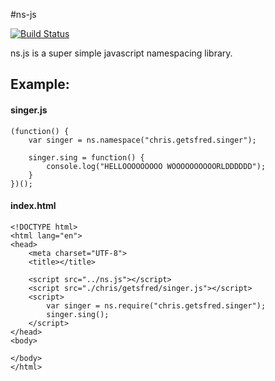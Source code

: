 #ns-js

[![Build Status](https://travis-ci.org/elderfo/ns-js.svg?branch=master)](https://travis-ci.org/elderfo/ns-js)

ns.js is a super simple javascript namespacing library.

## Example:

#### singer.js
```
(function() {
    var singer = ns.namespace("chris.getsfred.singer");

    singer.sing = function() {
        console.log("HELLOOOOOOOOO WOOOOOOOOOORLDDDDDD");
    }
})();
```

#### index.html
```
<!DOCTYPE html>
<html lang="en">
<head>
    <meta charset="UTF-8">
    <title></title>

    <script src="../ns.js"></script>
    <script src="./chris/getsfred/singer.js"></script>
    <script>
        var singer = ns.require("chris.getsfred.singer");
        singer.sing();
    </script>
</head>
<body>

</body>
</html>
```

#### 
